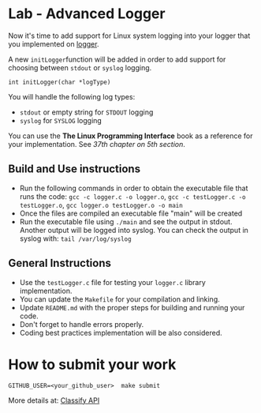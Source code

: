 Lab  - Advanced Logger
======================

Now it's time to add support for Linux system logging into your logger that you implemented on [logger](https://github.com/CodersSquad/ap-labs/tree/master/labs/logger).

A new `initLogger`function will be added in order to add support for choosing between `stdout` or `syslog` logging.

```
int initLogger(char *logType)
```

You will handle the following log types:
- `stdout` or empty string for `STDOUT` logging
- `syslog` for `SYSLOG` logging

You can use the **The Linux Programming Interface** book as a reference for your implementation. See *37th chapter on 5th section*.


Build and Use instructions
--------------------------
- Run the following commands in order to obtain the executable file that runs the code: `gcc -c logger.c -o logger.o`, `gcc -c testLogger.c -o testLogger.o`, `gcc logger.o testLogger.o -o main`
- Once the files are compiled an executable file "main" will be created
- Run the executable file using `./main` and see the output in stdout. Another output will be logged into syslog. You can check the output in syslog with: `tail /var/log/syslog`



General Instructions
--------------------
- Use the `testLogger.c` file for testing your `logger.c` library implementation.
- You can update the `Makefile` for your compilation and linking.
- Update `README.md` with the proper steps for building and running your code.
- Don't forget to handle errors properly.
- Coding best practices implementation will be also considered.


How to submit your work
=======================
```
GITHUB_USER=<your_github_user>  make submit
```
More details at: [Classify API](../../classify.md)
